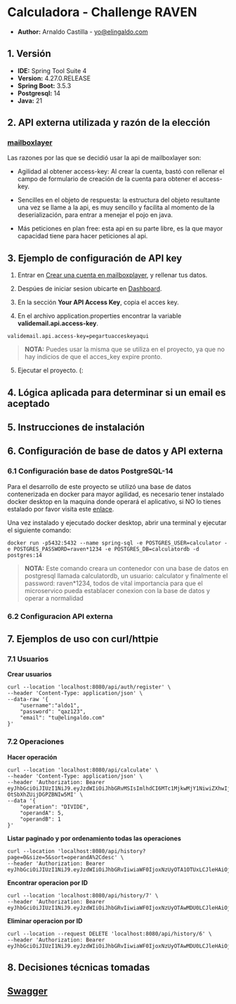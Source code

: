 # Calculadora - Challenge RAVEN
- **Author:** Arnaldo Castilla - yo@elingaldo.com

## 1. Versión

- **IDE:** Spring Tool Suite 4
- **Version:** 4.27.0.RELEASE 
- **Spring Boot:** 3.5.3
- **Postgresql:** 14  
- **Java:** 21  


## 2. API externa utilizada y razón de la elección

### **[mailboxlayer](https://mailboxlayer.com/)**

Las razones por las que se decidió usar la api de mailboxlayer son:

- Agilidad al obtener access-key: Al crear la cuenta, bastó con rellenar el campo de formulario de creación de la cuenta para obtener el access-key.

- Sencilles en el objeto de respuesta: la estructura del objeto resultante una vez se llame a la api, es muy sencillo y facilita al momento de la deserialización, para entrar a menejar el pojo en java.

- Más peticiones en plan free: esta api en su parte libre, es la que mayor capacidad tiene para hacer peticiones al api.
 

## 3. Ejemplo de configuración de API key

1. Entrar en [Crear una cuenta en mailboxplayer](https://mailboxlayer.com/signup?plan=797&billing=yearly), y rellenar tus datos.

2. Despúes de iniciar sesion ubicarte en [Dashboard](https://mailboxlayer.com/dashboard?logged_in=1).

3. En la sección **Your API Access Key**, copia el acces key.

4. En el archivo application.properties encontrar la variable **validemail.api.access-key**.
```
validemail.api.access-key=pegartuacceskeyaqui
```

> **NOTA:** Puedes usar la misma que se utiliza en el proyecto, ya que no hay indicios de que el acces_key expire pronto.

5. Ejecutar el proyecto. (:


## 4. Lógica aplicada para determinar si un email es aceptado

## 5. Instrucciones de instalación

## 6. Configuración de base de datos y API externa
### 6.1 Configuración base de datos PostgreSQL-14
Para el desarrollo de este proyecto se utilizó una base de datos contenerizada en docker para mayor agilidad, es necesario tener instalado docker desktop en la maquina donde operará el aplicativo, si NO lo tienes estalado por favor visita este [enlace](https://www.docker.com/get-started/).

Una vez instalado y ejecutado docker desktop, abrir una terminal y ejecutar el siguiente comando:
```
docker run -p5432:5432 --name spring-sql -e POSTGRES_USER=calculator -e POSTGRES_PASSWORD=raven*1234 -e POSTGRES_DB=calculatordb -d postgres:14
```

> **NOTA:** Este comando creara un contenedor con una base de datos en postgresql llamada calculatordb, un usuario:  calculator y finalmente el password: raven*1234, todos de vital importancia para que el microservico pueda establacer conexion con la base de datos y operar a normalidad

### 6.2 Configuracion API externa

## 7. Ejemplos de uso con curl/httpie
### 7.1 Usuarios
**Crear usuarios**
```
curl --location 'localhost:8080/api/auth/register' \
--header 'Content-Type: application/json' \
--data-raw '{
    "username":"aldo1",
    "password": "qaz123",
    "email": "tu@elingaldo.com"
}'
```

### 7.2 Operaciones
**Hacer operación**
```
curl --location 'localhost:8080/api/calculate' \
--header 'Content-Type: application/json' \
--header 'Authorization: Bearer eyJhbGciOiJIUzI1NiJ9.eyJzdWIiOiJhbGRvMSIsImlhdCI6MTc1MjkwMjY1NiwiZXhwIjoxNzUyOTA2MjU2fQ.1j1rWb_UBW8iwZZVauUQ9-OtSbXhZUijDGPZBNIw5MI' \
--data '{
    "operation": "DIVIDE",
    "operandA": 5,
    "operandB": 1
}'
```

**Listar paginado y por ordenamiento todas las operaciones**
```
curl --location 'localhost:8080/api/history?page=0&size=5&sort=operandA%2Cdesc' \
--header 'Authorization: Bearer eyJhbGciOiJIUzI1NiJ9.eyJzdWIiOiJhbGRvIiwiaWF0IjoxNzUyOTA1OTUxLCJleHAiOjE3NTI5MDk1NTF9.TFQC2eiwFWAr8GHjD6HJcVdNAtDNB701FVAtGLHQ2YY'
```

**Encontrar operacion por ID**
```
curl --location 'localhost:8080/api/history/7' \
--header 'Authorization: Bearer eyJhbGciOiJIUzI1NiJ9.eyJzdWIiOiJhbGRvIiwiaWF0IjoxNzUyOTAwMDU0LCJleHAiOjE3NTI5MDM2NTR9.sPQ7M1hwlnlNVIFKdBWFmgRuDAm0gfKWZv3LkQHdVQI'
```

**Eliminar operacion por ID**
```
curl --location --request DELETE 'localhost:8080/api/history/6' \
--header 'Authorization: Bearer eyJhbGciOiJIUzI1NiJ9.eyJzdWIiOiJhbGRvIiwiaWF0IjoxNzUyOTAwMDU0LCJleHAiOjE3NTI5MDM2NTR9.sPQ7M1hwlnlNVIFKdBWFmgRuDAm0gfKWZv3LkQHdVQI'
```
## 8. Decisiones técnicas tomadas


## [Swagger](http://localhost:8080/swagger-ui/index.html) 
